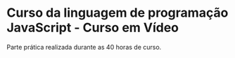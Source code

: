 # Curso da linguagem de programação JavaScript - Curso em Vídeo

Parte prática realizada durante as 40 horas de curso.
